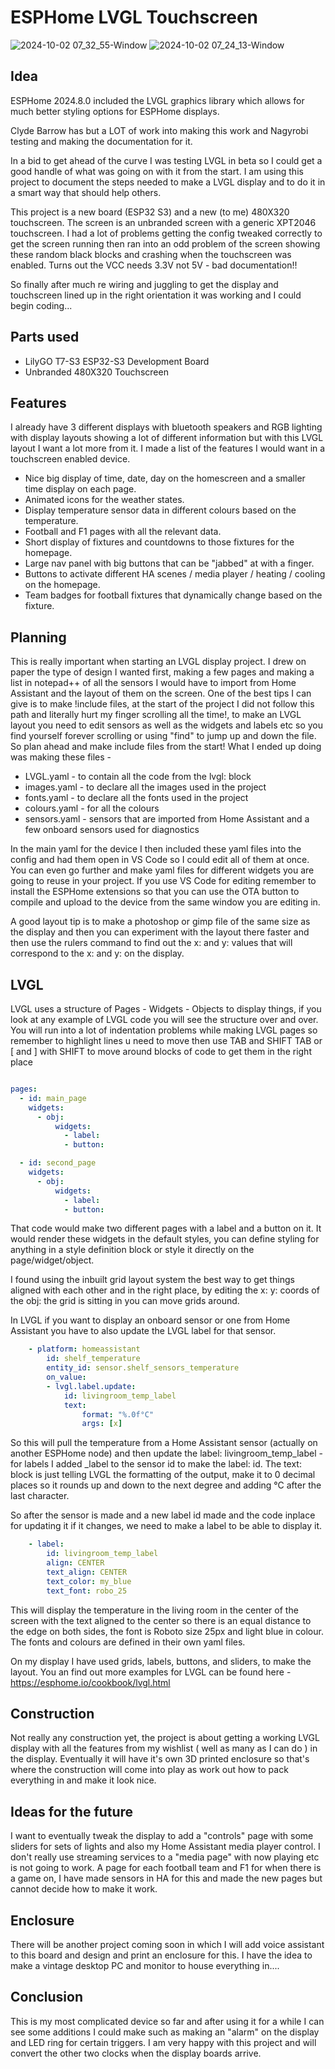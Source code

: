 # ESPHome LVGL Touchscreen
![2024-10-02 07_32_55-Window](https://github.com/user-attachments/assets/9f774921-8fe4-4fee-a19e-3b3520effec9) ![2024-10-02 07_24_13-Window](https://github.com/user-attachments/assets/3b58b561-aa74-425a-adb5-47c098e926d3)
## Idea
ESPHome 2024.8.0 included the LVGL graphics library which allows for much better styling options for ESPHome displays.

Clyde Barrow has but a LOT of work into making this work and Nagyrobi testing and making the documentation for it.

In a bid to get ahead of the curve I was testing LVGL in beta so I could get a good handle of what was going on with it from the start.
I am using this project to document the steps needed to make a LVGL display and to do it in a smart way that should help others.

This project is a new board (ESP32 S3) and a new (to me) 480X320 touchscreen.
The screen is an unbranded screen with a generic XPT2046 touchscreen. I had a lot of problems getting the config tweaked correctly to get the screen running then ran into an odd problem of the screen showing these random black blocks and crashing when the touchscreen was enabled.
Turns out the VCC needs 3.3V not 5V - bad documentation!!

So finally after much re wiring and juggling to get the display and touchscreen lined up in the right orientation it was working and I could begin coding...

## Parts used

- LilyGO T7-S3 ESP32-S3 Development Board
- Unbranded 480X320 Touchscreen

## Features
I already have 3 different displays with bluetooth speakers and RGB lighting with display layouts showing a lot of different information but with this LVGL layout I want a lot more from it.
I made a list of the features I would want in a touchscreen enabled device.

- Nice big display of time, date, day on the homescreen and a smaller time display on each page.
- Animated icons for the weather states.
- Display temperature sensor data in different colours based on the temperature.
- Football and F1 pages with all the relevant data.
- Short display of fixtures and countdowns to those fixtures for the homepage.
- Large nav panel with big buttons that can be "jabbed" at with a finger.
- Buttons to activate different HA scenes / media player / heating / cooling on the homepage.
- Team badges for football fixtures that dynamically change based on the fixture.

## Planning

This is really important when starting an LVGL display project. I drew on paper the type of design I wanted first, making a few pages and making a list in notepad++ of all the sensors I would have to import from Home Assistant and the layout of them on the screen.
One of the best tips I can give is to make !include files, at the start of the project I did not follow this path and literally hurt my finger scrolling all the time!, to make an LVGL layout you need to edit sensors as well as the widgets and labels etc so you find yourself forever scrolling or using "find" to jump up and down the file.
So plan ahead and make include files from the start! What I ended up doing was making these files -

- LVGL.yaml - to contain all the code from the lvgl: block
- images.yaml - to declare all the images used in the project
- fonts.yaml - to declare all the fonts used in the project
- colours.yaml - for all the colours
- sensors.yaml - sensors that are imported from Home Assistant and a few onboard sensors used for diagnostics

In the main yaml for the device I then included these yaml files into the config and had them open in VS Code so I could edit all of them at once. You can even go further and make yaml files for different widgets you are going to reuse in your project.
If you use VS Code for editing remember to install the ESPHome extensions so that you can use the OTA button to compile and upload to the device from the same window you are editing in.

A good layout tip is to make a photoshop or gimp file of the same size as the display and then you can experiment with the layout there faster and then use the rulers command to find out the x: and y: values that will correspond to the x: and y: on the display.

## LVGL 
LVGL uses a structure of Pages - Widgets - Objects to display things, if you look at any example of LVGL code you will see the structure over and over.
You will run into a lot of indentation problems while making LVGL pages so remember to highlight lines u need to move then use TAB and SHIFT TAB or [ and ] with SHIFT to move around blocks of code to get them in the right place
```yaml

pages:
  - id: main_page
    widgets:
      - obj:
          widgets:
            - label:
            - button:

  - id: second_page
    widgets:
      - obj:
          widgets:
            - label:
            - button:

```

That code would make two different pages with a label and a button on it. It would render these widgets in the default styles, you can define styling for anything in a style definition block or style it directly on the page/widget/object.

I found using the inbuilt grid layout system the best way to get things aligned with each other and in the right place, by editing the x: y: coords of the obj: the grid is sitting in you can move grids around.

In LVGL if you want to display an onboard sensor or one from Home Assistant you have to also update the LVGL label for that sensor.

```yaml
    - platform: homeassistant
        id: shelf_temperature
        entity_id: sensor.shelf_sensors_temperature
        on_value:
        - lvgl.label.update:
            id: livingroom_temp_label
            text:
                format: "%.0f°C"
                args: [x]
```

So this will pull the temperature from a Home Assistant sensor (actually on another ESPHome node) and then update the label: livingroom_temp_label - for labels I added _label to the sensor id to make the label: id.
The text: block is just telling LVGL the formatting of the output, make it to 0 decimal places so it rounds up and down to the next degree and adding °C after the last character.

So after the sensor is made and a new label id made and the code inplace for updating it if it changes, we need to make a label to be able to display it.

```yaml
    - label:
        id: livingroom_temp_label
        align: CENTER
        text_align: CENTER
        text_color: my_blue
        text_font: robo_25
```

This will display the temperature in the living room in the center of the screen with the text aligned to the center so there is an equal distance to the edge on both sides, the font is Roboto size 25px and light blue in colour. The fonts and colours are defined in their own yaml files.

On my display I have used grids, labels, buttons, and sliders, to make the layout. You an find out more examples for LVGL can be found here - https://esphome.io/cookbook/lvgl.html

## Construction

Not really any construction yet, the project is about getting a working LVGL display with all the features from my wishlist ( well as many as I can do ) in the display. Eventually it will have it's own 3D printed enclosure so that's where the construction will come into play as work out how to pack everything in and make it look nice.

## Ideas for the future
I want to eventually tweak the display to add a "controls" page with some sliders for sets of lights and also my Home Assistant media player control. I don't really use streaming services to a "media page" with now playing etc is not going to work.
A page for each football team and F1 for when there is a game on, I have made sensors in HA for this and made the new pages but cannot decide how to make it work.

## Enclosure
There will be another project coming soon in which I will add voice assistant to this board and design and print an enclosure for this.
I have the idea to make a vintage desktop PC and monitor to house everything in....

## Conclusion

This is my most complicated device so far and after using it for a while I can see some additions I could make such as making an "alarm" on the display and LED ring for certain triggers.
I am very happy with this project and will convert the other two clocks when the display boards arrive.


